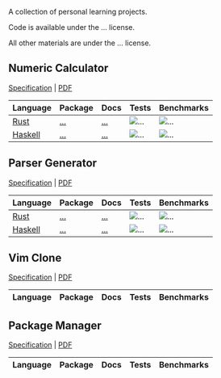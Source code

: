 A collection of personal learning projects.

Code is available under the ... license.

All other materials are under the ... license.

## Numeric Calculator

[Specification](problems/numeric-calc/spec/main.typ) | [PDF](problems/numeric-calc/spec/main.pdf)

| Language    | Package | Docs    | Tests    | Benchmarks |
| ----------- | ------- | ------- | -------- | ---------- |
| [Rust](problems/numeric-calc/rust)    | [...]() | [...]() | ![...]() | ![...]()   |
| [Haskell]() | [...]() | [...]() | ![...]() | ![...]()   |

## Parser Generator

[Specification](problems/parser/spec/main.typ) | [PDF](problems/parser/spec/main.pdf)

| Language    | Package | Docs    | Tests    | Benchmarks |
| ----------- | ------- | ------- | -------- | ---------- |
| [Rust]()    | [...]() | [...]() | ![...]() | ![...]()   |
| [Haskell]() | [...]() | [...]() | ![...]() | ![...]()   |

<!--
| [Typescript]() | [...]() | [...]() | ![...]() | ![...]()   |
| [F\*]()        | [...]() | [...]() | ![...]() | ![...]()   |
| [Elixir]()     | [...]() | [...]() | ![...]() | ![...]()   |
| [GNU Guile]()  | [...]() | [...]() | ![...]() | ![...]()   |
-->

<!--
| [Typescript]() | [...]() | [...]() | ![...]() | ![...]()   |
| [F\*]()        | [...]() | [...]() | ![...]() | ![...]()   |
| [Elixir]()     | [...]() | [...]() | ![...]() | ![...]()   |
| [GNU Guile]()  | [...]() | [...]() | ![...]() | ![...]()   |
-->

<!-- ## Algebraic Calculator -->

<!-- ## Graphing Calculator | TI-89 Clone -->

## Vim Clone

[Specification]() | [PDF]()

| Language | Package | Docs | Tests | Benchmarks |
| -------- | ------- | ---- | ----- | ---------- |

## Package Manager

[Specification]() | [PDF]()

| Language | Package | Docs | Tests | Benchmarks |
| -------- | ------- | ---- | ----- | ---------- |
